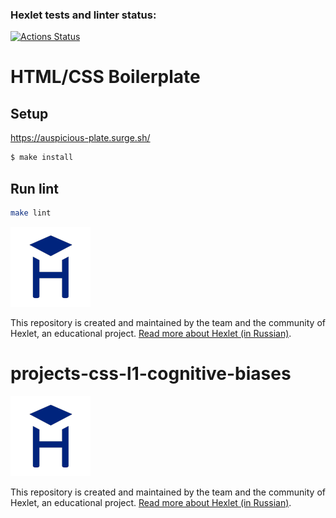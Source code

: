 ### Hexlet tests and linter status:
[![Actions Status](https://github.com/Aresla/layout-designer-project-lvl1/workflows/hexlet-check/badge.svg)](https://github.com/Aresla/layout-designer-project-lvl1/actions)

# HTML/CSS Boilerplate

## Setup

https://auspicious-plate.surge.sh/

```sh
$ make install
```

## Run lint

```sh
make lint
```

[![Hexlet Ltd. logo](https://raw.githubusercontent.com/Hexlet/assets/master/images/hexlet_logo128.png)](https://ru.hexlet.io/pages/about?utm_source=github&utm_medium=link&utm_campaign=nodejs-package)

This repository is created and maintained by the team and the community of Hexlet, an educational project. [Read more about Hexlet (in Russian)](https://ru.hexlet.io/pages/about?utm_source=github&utm_medium=link&utm_campaign=nodejs-package).

# projects-css-l1-cognitive-biases

[![Hexlet Ltd. logo](https://raw.githubusercontent.com/Hexlet/assets/master/images/hexlet_logo128.png)](https://ru.hexlet.io/pages/about?utm_source=github&utm_medium=link&utm_campaign=php-eloquent-blog)

This repository is created and maintained by the team and the community of Hexlet, an educational project. [Read more about Hexlet (in Russian)](https://ru.hexlet.io/pages/about?utm_source=github&utm_medium=link&utm_campaign=php-eloquent-blog).

